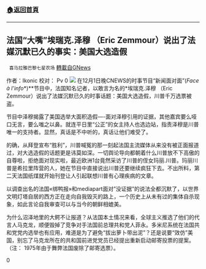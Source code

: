 ###  [:house:返回首頁](https://github.com/ourhimalayas/txt)
---

## 法国“大嘴”埃瑞克.泽穆 （Eric Zemmour）说出了法媒沉默已久的事实：美国大选造假
` 喜马拉雅巴黎七星农场` [轉載自GNews](https://gnews.org/zh-hans/617650/)

作者：Ikonic   校对： Pv 0
![]()![](https://gnews-media-offload.s3.amazonaws.com/wp-content/uploads/2020/12/04173231/cover-3-6.png)
在12月1日晚CNEWS的时事节目“新闻面对面”(*Face à l’info**)**节目中，法国知名记者，以敢言为名的*埃瑞克.泽穆 （Eric Zemmour）说出了法媒沉默已久的时事话题：美国大选造假，川普千万选票被盗。

节目中泽穆揭露了美国选举大面积造假—-面对泽穆引用的证据，其他嘉宾要么哑口无言，要么嗤之以鼻。就连平日里“公正”的女主持人也选边站，指责泽穆是川普唯一的支持者。显然，真话是不中听的，真话让他们难受了。

的确，从拜登宣布“胜利”，川普喊冤的那一刻起法国主流媒体从来没有被正面报道过，对大选造假的话题更是讳莫如深。一切舆论导向都朝着什么川普放不下高傲的自尊啦，拒绝面对现实啦，最近欧洲1台竟然采访了川普的侄女玛丽.川普。玛丽川普是希拉里阵营的人，她在节目中直接说出川普还要继续疯狂下去。不出所料，第二天法国纸煤就开始刊登让人引起联想川普有心理疾病的文章。

以调查出名的法国«绑鸭报»和mediapart面对”没证据”的说法全都沉默了，以世界文明灯塔自居的西方正在走向自我毁灭的路上，一个历史上从未有过的集体自杀现象，如此言论自我审查可以与当今的朝鲜相媲美。

为什么沼泽地里的大鳄不让报道？从法国本土情况来看，全球主义推选了他们的代言人马克龙，顺便毁掉了竞争对手法国前总理共和党人菲永。多米尼系统在法国共和党党内选举也有应用，难道是为了避免“拔出萝卜带出泥”？还是说要“效仿”美国，别忘了马克龙所在的共和国前进党党员已经提出重新启动邮寄投票的提案。（注： 1975年由于舞弊法国废除了邮寄选票）。

0
